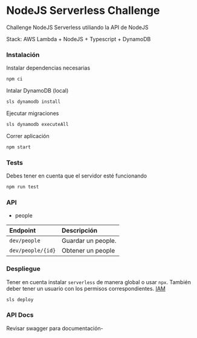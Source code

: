 # NodeJS Serverless Challenge

Challenge NodeJS Serverless utiliando la API de NodeJS

Stack: AWS Lambda + NodeJS + Typescript + DynamoDB

### Instalación

Instalar dependencias necesarias

```sh
npm ci
```


Intalar DynamoDB (local)

```sh
sls dynamodb install
```

Ejecutar migraciones

```sh
sls dynamodb executeAll
```


Correr aplicación 


```sh
npm start
```


### Tests

Debes tener en cuenta que el servidor esté funcionando

```sh
npm run test
```

### API 

- people

| Endpoint     | Descripción                      |
|:--------------|:----------------------------------|
| `dev/people`      | Guardar un people. |
| `dev/people/{id}` | Obtener un people |

### Despliegue

Tener en cuenta instalar `serverless` de manera global o usar `npx`.
También deber tener un usuario con los permisos correspondientes. [IAM](https://docs.aws.amazon.com/es_es/IAM/latest/UserGuide/introduction.html)

```sh
sls deploy
```

### API Docs

Revisar swagger para documentación-

